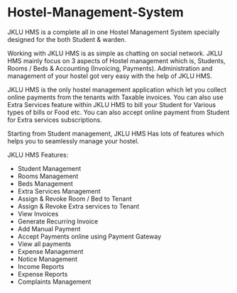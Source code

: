 # Hostel-Management-System

JKLU HMS is a complete all in one Hostel Management System specially designed for the both Student & warden.

Working with JKLU HMS is as simple as chatting on social network. JKLU HMS mainly focus on 3 aspects of Hostel management which is, Students, Rooms / Beds & Accounting (Invoicing, Payments). Administration and management of your hostel got very easy with the help of JKLU HMS.

JKLU HMS is the only hostel management application which let you collect online payments from the tenants with Taxable invoices. You can also use Extra Services feature within JKLU HMS to bill your Student for Various types of bills or Food etc. You can also accept online payment from Student for Extra services subscriptions.

Starting from Student management, JKLU HMS Has lots of features which helps you to seamlessly manage your hostel.

JKLU HMS Features:

- Student Management
- Rooms Management
- Beds Management
- Extra Services Management
- Assign & Revoke Room / Bed to Tenant
- Assign & Revoke Extra services to Tenant
- View Invoices
- Generate Recurring Invoice
- Add Manual Payment
- Accept Payments online using Payment Gateway
- View all payments
- Expense Management
- Notice Management
- Income Reports
- Expense Reports
- Complaints Management
